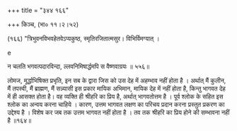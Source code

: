 +++
title = "३४४ १६६"

+++
किञ्च, (भा० ११।२।५२) 

(१६६) "त्रिभुवनविभवहेतवेऽप्यकुष्ठ, स्मृतिरजितात्मसुर। विभिर्विमग्यात् । 

e 

न चलति भगवत्पदारविन्दा, ल्लवनिमिषार्द्धमपि स वैष्णवाग्रयः ॥ ५५६॥ 

लोमज, मूर्द्धाभिषिक्त प्रभृति, इन सब के द्वारा जिस को उस देह में अहम्भाव नहीं होता है । अर्थात् मैं कुलीन, मैं तपस्वी, मैं ब्राह्मण, मैं सन्न्यासी इस प्रकार मायिक अभिमान, मायिक देह में नहीं होता है, किन्तु भागवत देह में ही आसक्त होता है। वह व्यक्ति ही श्रीहरि का प्रिय है, अर्थात् भागवतोत्तम है । पूर्व श्लोक के सहित इस श्लोक का अन्वय करना चाहिये । कारण, उत्तम भागवत लक्षण का परिचय प्रदान करना प्रस्तुत प्रकरण का उद्देश्य है । विशेष कर जब तक उत्तम भागवत नहीं होता है । तव तक श्रीहरि का प्रिय होने की सम्भावना नहीं है ॥१६४॥ 
